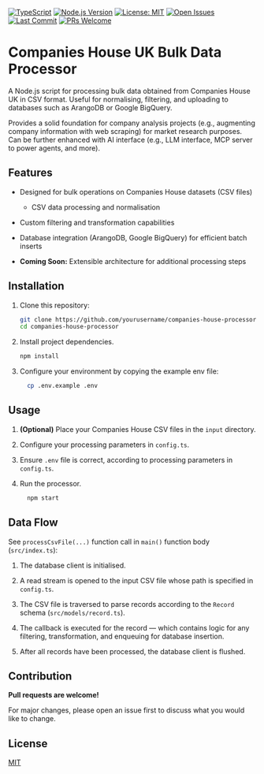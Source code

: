 [![TypeScript](https://img.shields.io/badge/TypeScript-5%2B-007acc)](https://www.typescriptlang.org/)
[![Node.js Version](https://img.shields.io/badge/Node-%3E%3D23-336633)](https://nodejs.org/)
[![License: MIT](https://img.shields.io/badge/License-MIT-darkred.svg)](https://opensource.org/licenses/MIT)
[![Open Issues](https://img.shields.io/github/issues-raw/TejBirringTM/companies-house-bulk-processor)](https://github.com/TejBirringTM/companies-house-bulk-processor/issues)
[![Last Commit](https://img.shields.io/github/last-commit/TejBirringTM/companies-house-bulk-processor)](https://github.com/TejBirringTM/companies-house-bulk-processor/commits/main)
[![PRs Welcome](https://img.shields.io/badge/PRs-welcome-brightgreen.svg)](http://makeapullrequest.com)

# Companies House UK Bulk Data Processor

A Node.js script for processing bulk data obtained from Companies House UK in CSV format. Useful for normalising, filtering, and uploading to databases such as ArangoDB or Google BigQuery.

Provides a solid foundation for company analysis projects (e.g., augmenting company information with web scraping) for market research purposes. Can be further enhanced with AI interface (e.g., LLM interface, MCP server to power agents, and more).

## Features

- Designed for bulk operations on Companies House datasets (CSV files)

  - CSV data processing and normalisation

- Custom filtering and transformation capabilities

- Database integration (ArangoDB, Google BigQuery) for efficient batch inserts

- **Coming Soon:** Extensible architecture for additional processing steps

## Installation

1. Clone this repository:

    ```bash
    git clone https://github.com/yourusername/companies-house-processor.git
    cd companies-house-processor
    ```

2. Install project dependencies.
  
    ```bash
    npm install
    ```

3. Configure your environment by copying the example env file:

    ```bash
      cp .env.example .env
    ```

## Usage

1. **(Optional)** Place your Companies House CSV files in the `input` directory.

2. Configure your processing parameters in `config.ts`.

3. Ensure `.env` file is correct, according to processing parameters in `config.ts`.

4. Run the processor.

    ```bash
      npm start
    ```

## Data Flow

See `processCsvFile(...)` function call in `main()` function body (`src/index.ts`):

1. The database client is initialised.

2. A read stream is opened to the input CSV file whose path is specified in `config.ts`.

3. The CSV file is traversed to parse records according to the `Record` schema (`src/models/record.ts`).

4. The callback is executed for the record — which contains logic for any filtering, transformation, and enqueuing for database insertion.

5. After all records have been processed, the database client is flushed.

## Contribution

**Pull requests are welcome!**

For major changes, please open an issue first to discuss what you would like to change.

## License

[MIT](LICENSE.md)
